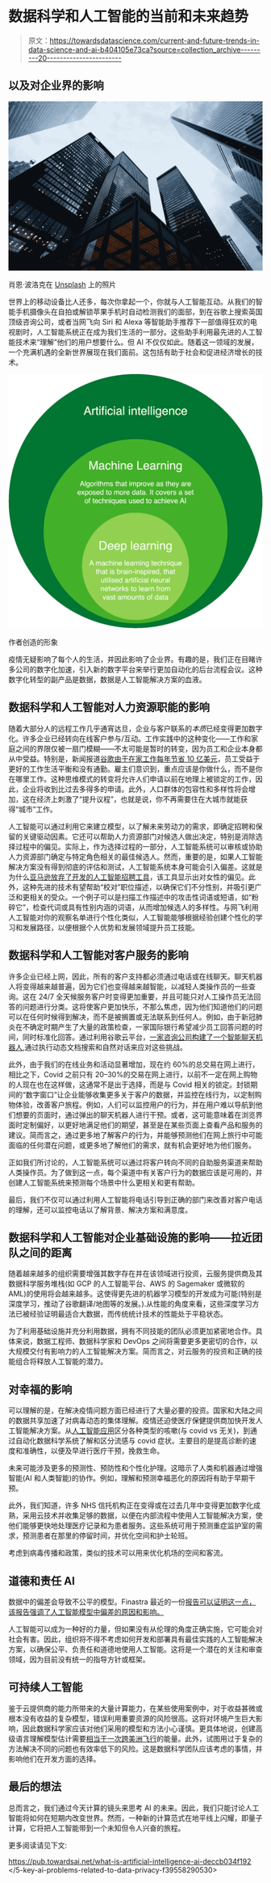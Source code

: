 # 数据科学和人工智能的当前和未来趋势

> 原文：<https://towardsdatascience.com/current-and-future-trends-in-data-science-and-ai-b404105e73ca?source=collection_archive---------20----------------------->

## 以及对企业界的影响

![](img/c6641656ac5e0848439fd10aeabc274d.png)

肖恩·波洛克在 [Unsplash](https://unsplash.com/s/photos/corporate?utm_source=unsplash&utm_medium=referral&utm_content=creditCopyText) 上的照片

世界上的移动设备比人还多，每次你拿起一个，你就与人工智能互动。从我们的智能手机摄像头在自拍或解锁苹果手机时自动检测我们的面部，到在谷歌上搜索英国顶级咨询公司，或者当网飞向 Siri 和 Alexa 等智能助手推荐下一部值得狂欢的电视剧时，人工智能系统正在成为我们生活的一部分。这些助手利用最先进的人工智能技术来“理解”他们的用户想要什么。但 AI 不仅仅如此。随着这一领域的发展，一个充满机遇的全新世界展现在我们面前。这包括有助于社会和促进经济增长的技术。

![](img/def4ebbb78b5c07e1660ee334449ea69.png)

作者创造的形象

疫情无疑影响了每个人的生活，并因此影响了企业界。有趣的是，我们正在目睹许多公司的数字化加速，引入新的数字平台来举行更加自动化的后台流程会议。这种数字化转型的副产品是数据，数据是人工智能解决方案的血液。

## 数据科学和人工智能对人力资源职能的影响

随着大部分人的远程工作几乎通宵达旦，企业与客户联系的*本质*已经变得更加数字化。许多企业已经转向在线客户参与/互动。工作实践中的这种变化——工作和家庭之间的界限仅被一扇门模糊——不太可能是暂时的转变，因为员工和企业本身都从中受益。特别是，新闻报道[谷歌由于在家工作每年节省 10 亿美元](https://www.bloomberg.com/news/articles/2021-04-28/google-is-saving-over-1-billion-a-year-by-working-from-home)，员工受益于更好的工作生活平衡和没有通勤。雇主们意识到，重点应该是你做什么，而不是你在哪里工作。这种思维模式的转变将允许人们申请以前在地理上被锁定的工作，因此，企业将收到比过去多得多的申请。此外，人口群体的包容性和多样性将会增加，这在经济上刺激了“提升议程”，也就是说，你不再需要住在大城市就能获得“城市”工作。

人工智能可以通过利用它来建立模型，以了解未来劳动力的需求，即确定招聘和保留的关键驱动因素。它还可以帮助人力资源部门对候选人做出决定，特别是消除选择过程中的偏见。实际上，作为选择过程的一部分，人工智能系统可以审核或协助人力资源部门确定与特定角色相关的最佳候选人。然而，重要的是，如果人工智能解决方案没有得到彻底的评估和测试，人工智能系统本身可能会引入偏差。这就是为什么[亚马逊放弃了开发的人工智能招聘工具](https://www.reuters.com/article/us-amazon-com-jobs-automation-insight-idUSKCN1MK08G)，该工具显示出对女性的偏见。此外，这种先进的技术有望帮助“校对”职位描述，以确保它们不分性别，并吸引更广泛和更相关的受众。一个例子可以是扫描工作描述中的攻击性词语或短语，如“粉碎它”，检查代词或具有性别内涵的词语，从而增加候选人的多样性。与网飞利用人工智能对你的观察名单进行个性化类似，人工智能能够根据经验创建个性化的学习和发展路径，以便根据个人优势和发展领域提升员工技能。

## 数据科学和人工智能对客户服务的影响

许多企业已经上网，因此，所有的客户支持都必须通过电话或在线聊天。聊天机器人将变得越来越普遍，因为它们也变得越来越智能，以减轻人类操作员的一些查询。这在 24/7 全天候服务客户时变得更加重要，并且可能只对人工操作员无法回答的问题进行分类。这将使客户更加快乐，不那么焦虑，因为他们知道他们的问题可以在任何时候得到解决，而不是被搁置或无法联系到任何人。例如，由于新冠肺炎在不确定时期产生了大量的政策检查，一家国际银行希望减少员工回答问题的时间，同时标准化回答。通过利用谷歌云平台，[一家咨询公司构建了一个智能聊天机器人](https://cloud.google.com/blog/products/ai-machine-learning/hsbc-builds-an-internal-chatbot-to-answer-questions-on-policies),通过执行动态文档搜索和自然对话来应对这些挑战。

此外，由于我们的在线业务和活动显著增加，现在约 60%的总交易在网上进行，相比之下，Covid 之前只有 20–30%的交易在网上进行，以前不一定在网上购物的人现在也在这样做，这通常不是出于选择，而是与 Covid 相关的锁定。封锁期间的“数字窗口”让企业能够收集更多关于客户的数据，并监控在线行为，以定制购物体验，改善客户旅程。例如，人们可以监控用户的行为，并在用户难以导航到他们想要的页面时，通过弹出的聊天机器人进行干预。或者，这可能意味着在浏览界面时定制偏好，以更好地满足他们的期望，甚至是在某些页面上查看产品和服务的建议。简而言之，通过更多地了解客户的行为，并能够预测他们在网上旅行中可能面临的任何潜在问题，或更多地了解他们的需求，就有机会更好地为他们服务。

正如我们所讨论的，人工智能系统可以通过将客户转向不同的自助服务渠道来帮助人类操作员。为了做到这一点，每个渠道中有关客户行为的数据应该是可用的，并创建人工智能系统来预测每个场景中什么更相关和更有帮助。

最后，我们不仅可以通过利用人工智能将电话引导到正确的部门来改善对客户电话的理解，还可以监控电话以了解背景、解决方案和满意度。

## 数据科学和人工智能对企业基础设施的影响——拉近团队之间的距离

随着越来越多的组织需要增强其数字存在并在该领域进行投资，云服务提供商及其数据科学服务堆栈(如 GCP 的人工智能平台、AWS 的 Sagemaker 或微软的 AML)的使用将会越来越多。这使得更先进的机器学习模型的开发成为可能(特别是深度学习，推动了谷歌翻译/地图等的发展。).从性能的角度来看，这些深度学习方法已被经验证明最适合大数据，而传统统计技术的性能处于平稳状态。

为了利用基础设施并充分利用数据，拥有不同技能的团队必须更加紧密地合作。具体来说，数据工程师、数据科学家和 DevOps 之间将需要更多更密切的合作，以大规模交付有影响力的人工智能解决方案。简而言之，对云服务的投资和正确的技能组合将释放人工智能的潜力。

## 对幸福的影响

可以理解的是，在解决疫情问题方面已经进行了大量必要的投资。国家和大陆之间的数据共享加速了对病毒动态的集体理解。疫情还迫使医疗保健提供商加快开发人工智能解决方案。从[人工智能应用](https://news.mit.edu/2020/covid-19-cough-cellphone-detection-1029)区分各种类型的咳嗽(与 covid vs 无关)，到通过自动化数据科学系统了解和区分流感与 covid 症状。主要目的是提高诊断的速度和准确性，以便及早进行医疗干预，挽救生命。

未来可能涉及更多的预测性、预防性和个性化护理。这暗示了人类和机器通过增强智能(AI 和人类智能)的协作。例如，理解和预测幸福恶化的原因将有助于早期干预。

此外，我们知道，许多 NHS 信托机构正在变得或在过去几年中变得更加数字化成熟，采用云技术并收集足够的数据，以便在内部流程中使用人工智能解决方案，使他们能够更快地处理医疗记录和为患者服务。这些系统可用于预测重症监护室的需求，预测患者在那里的停留时间，并优化空间和护士轮班。

考虑到病毒传播和政策，类似的技术可以用来优化机场的空间和客流。

## 道德和责任 AI

数据中的偏差会导致不公平的模型。Finastra 最近的一份[报告可以证明这一点，该报告强调了人工智能模型中偏差的原因和影响。](http://finastra.com/viewpoints/report/algorithmic-bias-and-financial-services-kpmg-report-prepared-finastra)

人工智能可以成为一种好的力量，但如果没有从伦理的角度正确实施，它可能会对社会有害。因此，组织将不得不考虑如何开发和部署具有最佳实践的人工智能解决方案，以确保公平、负责任和道德地使用人工智能。这将是一个潜在的关注和审查领域，因为目前没有统一的指导方针或框架。

## 可持续人工智能

鉴于云提供商的能力所带来的大量计算能力，在某些使用案例中，对于收益甚微或根本没有收益的复杂模型，错误利用重要资源的风险很高。这将对环境产生巨大影响，因此数据科学家应该对他们采用的模型和方法小心谨慎。更具体地说，创建高级语言理解模型估计需要[相当于一次跨美洲飞行](https://faculty.washington.edu/ebender/papers/Stochastic_Parrots.pdf)的能量。此外，试图用过于复杂的方法解决不同的问题也有效率低下的风险。这是数据科学团队应该考虑的事情，并影响他们在开发方面的选择。

## 最后的想法

总而言之，我们通过今天计算的镜头来思考 AI 的未来。因此，我们只能讨论人工智能将如何在短期内改变世界。然而，一种新的计算范式在地平线上闪耀，即量子计算，它将把人工智能带到一个未知但令人兴奋的旅程。

更多阅读请见下文:

<https://pub.towardsai.net/what-is-artificial-intelligence-ai-deccb034f192>  </5-key-ai-problems-related-to-data-privacy-f39558290530> 